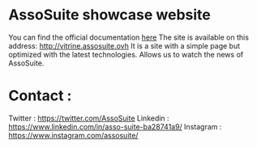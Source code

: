 # AssoSuite showcase website

You can find the official documentation [here](https://github.com/tolstoyfafa/assos_suite)
The site is available on this address: http://vitrine.assosuite.ovh
It is a site with a simple page but optimized with the latest technologies.
Allows us to watch the news of AssoSuite.
# Contact :
Twitter : https://twitter.com/AssoSuite
Linkedin : https://www.linkedin.com/in/asso-suite-ba28741a9/
Instagram : https://www.instagram.com/assosuite/
